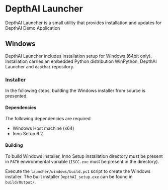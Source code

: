 # DepthAI Launcher

DepthAI Launcher is a small utility that provides installation and updates for DepthAI Demo Application

## Windows

DepthAI Launcher includes installation setup for Windows (64bit only).
Installation carries an embedded Python distribution WinPython, DepthAI Launcher and `depthai` repository.

### Installer

In the following steps, building the Windows installer from source is presented.

#### Dependencies

The following dependencies are required
 - Windows Host machine (x64)
 - Inno Setup 6.2

#### Building

To build Windows installer, Inno Setup installation directory must be present in `PATH` environmental variable (`ISCC.exe` must be present in the directory).

Execute the `launcher/windows/build.ps1` script to create the Windows installer.
The built installer `DepthAI_setup.exe` can be found in `build/Output/`.
